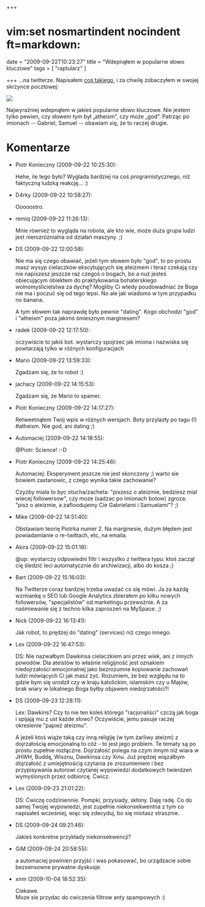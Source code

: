 +++
# vim:set nosmartindent nocindent ft=markdown:
date = "2009-09-22T10:23:27"
title = "Wdepnąłem w popularne słowo kluczowe"
tags = [ "raptularz" ]

+++
...na twitterze. Napisałem [coś
takiego](https://twitter.com/automatthias/status/4167653640), i za chwilę
zobaczyłem w swojej skrzynce pocztowej:

[![](http://media.blizinski.pl/images/blog/2009/twitter-storm-3.png-440px.jpg)](http://media.blizinski.pl/images/blog/2009/twitter-storm-3.png)

Najwyraźniej wdepnąłem w jakieś popularne słowo kluczowe. Nie jestem tylko
pewien, czy słowem tym był „atheism”, czy może „god”. Patrząc po imionach --
Gabriel, Samuel -- obawiam się, że to raczej drugie.

# Komentarze

* Piotr Konieczny (2009-09-22 10:25:30): <p>Hehe, ile tego było? Wyglada
  bardziej na coś programistycznego, niż faktyczną ludzką reakcję... :)</p>
* D4rky (2009-09-22 10:58:27): <p>Ooooostro.</p>
* remiq (2009-09-22 11:26:13): <p>Mnie również to wygląda na robota, ale kto
  wie, może duża grupa ludzi jest nierozróżnialna od działań maszyny. ;)</p>
* DS (2009-09-22 12:00:58): <p>Nie ma się czego obawiać, jeżeli tym słowem było
  "god", to po prostu masz wysyp cielaczków ekscytujących się ateizmem i teraz
  czekają czy nie napiszesz jeszcze raz czegoś o bogach, bo a nuż jesteś
  obiecującym obiektem do praktykowania bohaterskiego wolnomyślicielstwa za
  dychę? Mogliby Ci wtedy poudowadniać że Boga nie ma i poczuć się od tego
  lepsi. No ale jak wiadomo w tym przypadku no banana.</p>  <p>A tym słowem tak
  naprawdę było pewnie "dating". Kogo obchodzi "god" i "atheism" poza jakimś
  śmiesznym marginesem?</p>
* radek (2009-09-22 12:17:50): <p>oczywiście to jakiś bot. wystarczy spojrzeć
  jak imiona i nazwiska się powtarzają tylko w różnych konfiguracjach</p>
* Mario (2009-09-22 13:59:33): <p>Zgadzam się, że to robot :)</p>
* jachacy (2009-09-22 14:15:53): <p>Zgadzam się, że Mario to spamer.</p>
* Piotr Konieczny (2009-09-22 14:17:27): <p>Retweetnąłem Twój wpis w różnych
  wersjach. Boty przylazły po tagu (!) #atheism. Nie god, ani dating ;)</p>
* Automaciej (2009-09-22 14:18:55): <p>@Piotr: Science! :-D</p>
* Piotr Konieczny (2009-09-22 14:25:46): <p>Automaciej: Eksperyment jeszcze nie
  jest skonczony ;) warto sie bowiem zastanowic, z czego wynika takie
  zachowanie? </p>  <p>Czyzby miala to byc otucha/zacheta: "piszesz o ateizmie,
  bedziesz mial wiecej followersow", czy moze (sadzac po imionach botow) zgroza:
  "pisz o ateizmie, a zafloodujemy Cie Gabrielami i Samuelami"? ;)</p>
* Mike (2009-09-22 14:51:40): <p>Obstawiam teorię Piotrka numer 2. Na
  marginesie, dużym błędem jest powiadamianie o re-twittach, etc, na emaila.</p>
* Akira (2009-09-22 15:01:18): <p>@up: wystarczy odpowiedni filtr  i wszystko z
  twittera typu: ktoś zaczął cię śledzić leci automatycznie do archiwizacji,
  albo do kosza ;)</p>
* Bart (2009-09-22 15:16:03): <p>Na Twitterze coraz bardziej trzeba uważać co
  się mówi. Ja za każdą wzmiankę o SEO lub Google Analytics zbierałem po kilku
  nowych followersów, "specjalistów" od marketingu przeważnie. A za naśmiewanie
  się z techno kilka zaproszeń na MySpace. ;)</p>
* Nick (2009-09-22 16:13:41): <p>Jak robot, to prędzej do "dating" (services)
  niż czego innego.</p>
* Lex (2009-09-22 16:47:53): <p>DS: Nie nazwałbym Dawkinsa cielaczkiem ani przez
  wiek, ani z innych powodów. Dla ateistów to właśnie religijność jest oznakiem
  niedojrzałości emocjonalnej jako bezrozumne kopiowanie zachowań ludzi
  mówiących Ci jak masz żyć. Rozumiem, że bez względu na to gdzie bym się
  urodził czy w kraju katolickim, islamskim czy u Majów, brak wiary w lokalnego
  Boga byłby objawem niedojrzałości?!</p>
* DS (2009-09-23 12:28:11): <p>Lex: Dawkins? Czy to nie ten koleś którego
  "racjonaliści" czczą jak boga i spijają mu z ust każde słowo? Oczywiście, jemu
  pasuje raczej okreslenie "papież ateizmu".</p>  <p>A jeżeli ktoś wiąże taką
  czy inną religiję (w tym żarliwy ateizm) z dojrzałością emocjonalną to cóż -
  to jest jego problem. Te tematy są po prostu zupełnie rozłączne. Dojrzałość
  polega na czym innym niż wiara w JHWH, Buddę, Wisznu, Dawkinsa czy Xinu. Już
  prędzej wiązałbym dojrzałość z umiejętnością czytania ze zrozumieniem i bez
  przypisywania autorowi czytanej wypowiedzi dodatkowych twierdzeń wymyślonych
  przez odbiorcę. Ćwicz.</p>
* Lex (2009-09-23 21:01:22): <p>DS: Ćwiczę codziniennie. Pompki, przysiady,
  skłony. Daję radę. Co do samej Twojej wypowiedzi, jest zupełnie
  niekonsekwentna z tym co napisałeś wcześniej, więc się zdecyduj, bo się
  miotasz strasznie.</p>
* DS (2009-09-24 09:21:46): <p>Jakieś konkretne przykłady niekonsekwencji?</p>
* GiM (2009-09-24 20:58:55): <p>a automaciej powinien przyjść i was pokasować,
  bo urządzacie sobie bezsensowne prywatne dyskusje.</p>
* xnm (2009-10-04 18:52:35): <p>Ciekawe.<br /> Moze sie przydac do cwiczenia
  filtrow anty spampowych :)</p>
